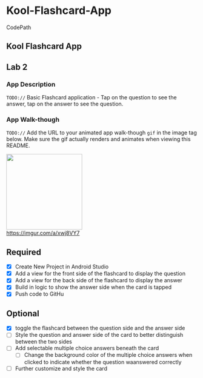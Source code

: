 # Kool-Flashcard-App
CodePath
## Kool Flashcard App

## Lab 2

### App Description
`TODO://` Basic Flashcard application - Tap on the question to see the answer, tap on the answer to see the question.

### App Walk-though
`TODO://` Add the URL to your animated app walk-though `gif` in the image tag below. Make sure the gif actually renders and animates when viewing this README.

<img src="YOUR_GIF_URL_HERE" width=200><br>
https://imgur.com/a/xwj8VY7


## Required
- [x] Create New Project in Android Studio
- [x] Add a view for the front side of the flashcard to display the question
- [x] Add a view for the back side of the flashcard to display the answer
- [x] Build in logic to show the answer side when the card is tapped
- [x] Push code to GitHu
## Optional
- [x] toggle the flashcard between the question side and the answer side
- [ ] Style the question and answer side of the card to better distinguish between the two sides
- [ ] Add selectable multiple choice answers beneath the card
   - [ ] Change the background color of the multiple choice answers when clicked to indicate whether the question waanswered correctly
- [ ] Further customize and style the card
